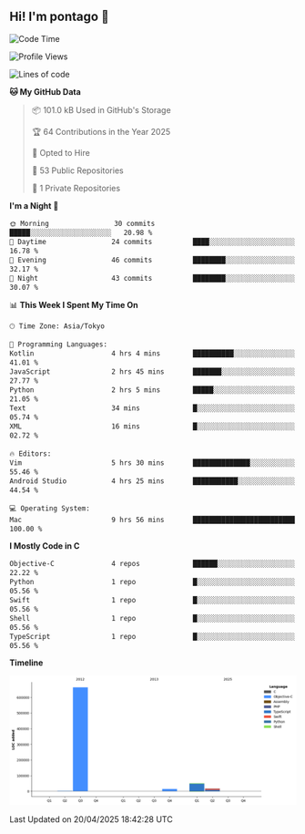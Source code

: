## Hi! I'm pontago 👋

<!--START_SECTION:waka-->
![Code Time](http://img.shields.io/badge/Code%20Time-154%20hrs%2016%20mins-blue)

![Profile Views](http://img.shields.io/badge/Profile%20Views-0-blue)

![Lines of code](https://img.shields.io/badge/From%20Hello%20World%20I%27ve%20Written-747.8%20thousand%20lines%20of%20code-blue)

**🐱 My GitHub Data** 

> 📦 101.0 kB Used in GitHub's Storage 
 > 
> 🏆 64 Contributions in the Year 2025
 > 
> 💼 Opted to Hire
 > 
> 📜 53 Public Repositories 
 > 
> 🔑 1 Private Repositories 
 > 
**I'm a Night 🦉** 

```text
🌞 Morning                30 commits          █████░░░░░░░░░░░░░░░░░░░░   20.98 % 
🌆 Daytime                24 commits          ████░░░░░░░░░░░░░░░░░░░░░   16.78 % 
🌃 Evening                46 commits          ████████░░░░░░░░░░░░░░░░░   32.17 % 
🌙 Night                  43 commits          ████████░░░░░░░░░░░░░░░░░   30.07 % 
```


📊 **This Week I Spent My Time On** 

```text
🕑︎ Time Zone: Asia/Tokyo

💬 Programming Languages: 
Kotlin                   4 hrs 4 mins        ██████████░░░░░░░░░░░░░░░   41.01 % 
JavaScript               2 hrs 45 mins       ███████░░░░░░░░░░░░░░░░░░   27.77 % 
Python                   2 hrs 5 mins        █████░░░░░░░░░░░░░░░░░░░░   21.05 % 
Text                     34 mins             █░░░░░░░░░░░░░░░░░░░░░░░░   05.74 % 
XML                      16 mins             █░░░░░░░░░░░░░░░░░░░░░░░░   02.72 % 

🔥 Editors: 
Vim                      5 hrs 30 mins       ██████████████░░░░░░░░░░░   55.46 % 
Android Studio           4 hrs 25 mins       ███████████░░░░░░░░░░░░░░   44.54 % 

💻 Operating System: 
Mac                      9 hrs 56 mins       █████████████████████████   100.00 % 
```

**I Mostly Code in C** 

```text
Objective-C              4 repos             ██████░░░░░░░░░░░░░░░░░░░   22.22 % 
Python                   1 repo              █░░░░░░░░░░░░░░░░░░░░░░░░   05.56 % 
Swift                    1 repo              █░░░░░░░░░░░░░░░░░░░░░░░░   05.56 % 
Shell                    1 repo              █░░░░░░░░░░░░░░░░░░░░░░░░   05.56 % 
TypeScript               1 repo              █░░░░░░░░░░░░░░░░░░░░░░░░   05.56 % 
```



**Timeline**

![Lines of Code chart](https://raw.githubusercontent.com/pontago/pontago/main/assets/bar_graph.png)


 Last Updated on 20/04/2025 18:42:28 UTC
<!--END_SECTION:waka-->
